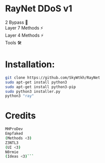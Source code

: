 # RayNet DDoS v1
2 Bypass 🐐<br>Layer 7 Methods ⚡<br>Layer 4 Methods ⚡<br>Tools 🛠️<br>

# Installation:
```sh
git clone https://github.com/SkyWtkh/RayNet
sudo apt-get install python3
sudo apt-get install python3-pip
sudo python3 installer.py
python3 "ray"
```
# Credits
```sh
MHProDev
Empfaked
(Methods <3)
Z3NTL3
(UI <3)
N0rmie
(Ideas <3)```
